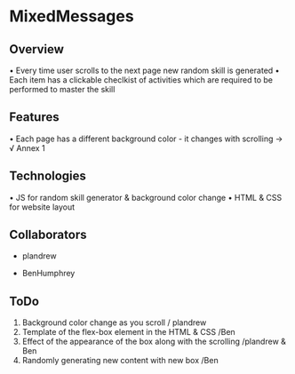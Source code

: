 # MixedMessages

## Overview

• Every time user scrolls to the next page new random skill is generated
• Each item has a clickable checlkist of activities which are required to be performed to master the skill


## Features

• Each page has a different background color - it changes with scrolling -> √ Annex 1

## Technologies

• JS for random skill generator & background color change
• HTML & CSS for website layout

## Collaborators

- plandrew

- BenHumphrey

## ToDo
1. Background color change as you scroll / plandrew
2. Template of the flex-box element in the HTML & CSS /Ben
3. Effect of the appearance of the box along with the scrolling /plandrew & Ben
4. Randomly generating new content with new box /Ben